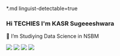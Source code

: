 *.md linguist-detectable=true

### Hi TECHIES I'm KASR Sugeeeshwara

🔭 I’m Studiying Data Science in NSBM


<img src="https://img.shields.io/badge/MongoDB-4EA94B?style=for-the-badge&logo=mongodb&logoColor=white" />


<img src="https://github-readme-streak-stats.herokuapp.com/?user={kasrsu}&theme={dark}" />
<img src="https://github-profile-trophy.vercel.app/?username={kasrsu}&theme={dark}" />
<img src="https://github-readme-stats-git-masterrstaa-ricksta.vercel.app/api?username={kasrsu}&theme={dark}" />


